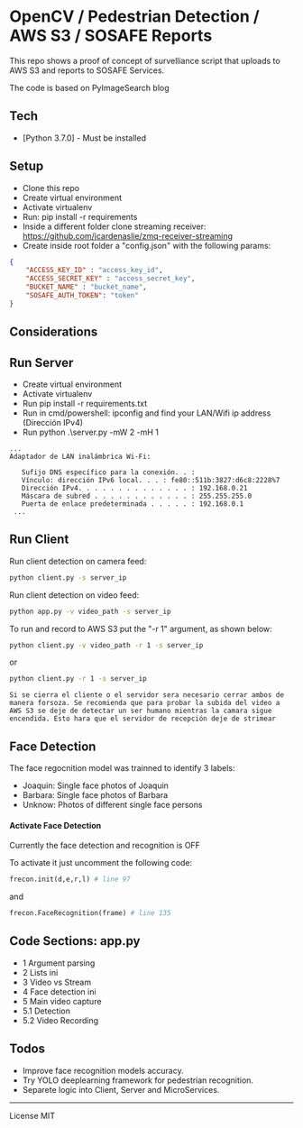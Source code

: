 # OpenCV / Pedestrian Detection / AWS S3 / SOSAFE Reports

This repo shows a proof of concept of survelliance script that uploads to AWS S3 and reports to SOSAFE Services.

The code is based on PyImageSearch blog

## Tech

* [Python 3.7.0] - Must be installed

## Setup
- Clone this repo
- Create virtual environment
- Activate virtualenv
- Run: pip install -r requirements
- Inside a different folder clone streaming receiver: https://github.com/jcardenaslie/zmq-receiver-streaming
- Create inside root folder a "config.json" with the following params: 

```json
{
	"ACCESS_KEY_ID" : "access_key_id",
	"ACCESS_SECRET_KEY" : "access_secret_key",
	"BUCKET_NAME" : "bucket_name",
	"SOSAFE_AUTH_TOKEN": "token"
}
```

## Considerations

## Run Server
- Create virtual environment
- Activate virtualenv
- Run pip install -r requirements.txt
- Run in cmd/powershell: ipconfig and find your LAN/Wifi ip address (Dirección IPv4)
- Run python .\server.py -mW 2 -mH 1

```
...
Adaptador de LAN inalámbrica Wi-Fi:

   Sufijo DNS específico para la conexión. . :
   Vínculo: dirección IPv6 local. . . : fe80::511b:3827:d6c8:2228%7
   Dirección IPv4. . . . . . . . . . . . . . : 192.168.0.21
   Máscara de subred . . . . . . . . . . . . : 255.255.255.0
   Puerta de enlace predeterminada . . . . . : 192.168.0.1
 ...
```
## Run Client

Run client detection on camera feed:

```sh
python client.py -s server_ip
```
Run client detection on video feed:

```sh
python app.py -v video_path -s server_ip
```

To run and record to AWS S3 put the "-r 1" argument, as shown below:

```sh
python client.py -v video_path -r 1 -s server_ip
```

or

```sh
python client.py -r 1 -s server_ip
```

`Si se cierra el cliente o el servidor sera necesario cerrar ambos de manera forsoza. Se recomienda que para probar la subida del video a AWS S3 se deje de detectar un ser humano mientras la camara sigue encendida. Esto hara que el servidor de recepción deje de strimear`

## Face Detection
The face regocnition model was trainned to identify 3 labels:
- Joaquin: Single face photos of Joaquin
- Barbara: Single face photos of Barbara
- Unknow: Photos of different single face persons

#### Activate Face Detection
Currently the face detection and recognition is OFF

To activate it just uncomment the following code:

```py
frecon.init(d,e,r,l) # line 97
```

and

```py
frecon.FaceRecognition(frame) # line 135
```

## Code Sections: app.py

- 1 Argument parsing
- 2 Lists ini
- 3 Video vs Stream
- 4 Face detection ini
- 5 Main video capture
- 5.1 Detection
- 5.2 Video Recording

## Todos

 - Improve face recognition models accuracy.
 - Try YOLO deeplearning framework for pedestrian recognition.
 - Separete logic into Client, Server and MicroServices.
 
----

License MIT

